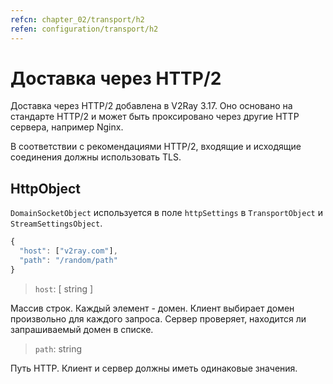 ```yaml
---
refcn: chapter_02/transport/h2
refen: configuration/transport/h2
---
```

# Доставка через HTTP/2 

Доставка через HTTP/2 добавлена в V2Ray 3.17. Оно основано на стандарте HTTP/2 и может быть проксировано через другие HTTP сервера, например Nginx.

В соответствии с рекомендациями HTTP/2, входящие и исходящие соединения должны использовать TLS.

## HttpObject

`DomainSocketObject` используется в поле `httpSettings` в `TransportObject` и `StreamSettingsObject`.

```javascript
{
  "host": ["v2ray.com"],
  "path": "/random/path"
}
```

> `host`: \[ string \]

Массив строк. Каждый элемент - домен. Клиент выбирает домен произвольно для каждого запроса. Сервер проверяет, находится ли запрашиваемый домен в списке.

> `path`: string

Путь HTTP. Клиент и сервер должны иметь одинаковые значения.